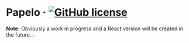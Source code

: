 # Papelo &middot; [![GitHub license](https://img.shields.io/badge/license-ISC-blue.svg)](https://github.com/goldenmaza/papelo/blob/master/LICENSE.md)

**Note:** Obviously a work in progress and a React version will be created in the future...
